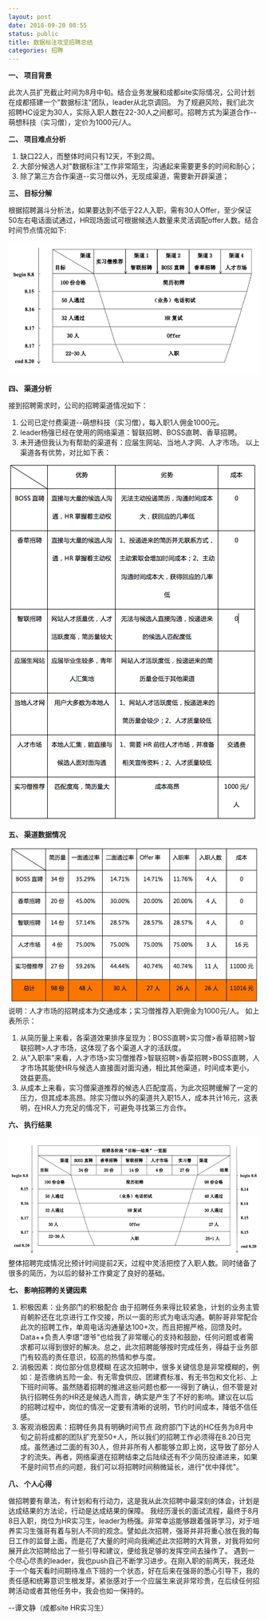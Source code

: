 ```yaml
---
layout: post
date: 2018-09-20 08:55
status: public
title: 数据标注攻坚招聘总结
categories: 招聘
---
```



**一、	项目背景**

此次人员扩充截止时间为8月中旬。结合业务发展和成都site实际情况，公司计划在成都搭建一个"数据标注"团队，leader从北京调回。
为了规避风险，我们此次招聘HC设定为30人，实际入职人数在22-30人之间都可。招聘方式为渠道合作--萌想科技（实习僧），定价为1000元/人。

**二、	项目难点分析**
  1. 缺口22人，而整体时间只有12天，不到2周。
  2. 大部分候选人对"数据标注"工作非常陌生，沟通起来需要更多的时间和耐心；
  3. 除了第三方合作渠道--实习僧以外，无现成渠道，需要新开辟渠道；

**三、	目标分解**

根据招聘漏斗分析法，如果要达到不低于22人入职，需有30人Offer，至少保证50左右电话面试通过，HR现场面试可根据候选人数量来灵活调配offer人数。结合时间节点情况如下:

![](https://raw.githubusercontent.com/Harteyang/harte.top/master/_posts/image/2018-09-20-1.png)

**四、	渠道分析**

接到招聘需求时，公司的招聘渠道情况如下：
  1. 公司已定付费渠道--萌想科技（实习僧），每入职1人佣金1000元。
  2. leader杨强已经在使用的网络渠道：智联招聘、BOSS直聘、香草招聘。
  3. 未开通但我认为有帮助的渠道有：应届生网站、当地人才网、人才市场。
以上渠道各有优势，对比如下表：

![](https://raw.githubusercontent.com/Harteyang/harte.top/master/_posts/image/2018-09-20-2.png)

**五、	渠道数据情况**

![](https://raw.githubusercontent.com/Harteyang/harte.top/master/_posts/image/2018-09-20-3.png)
说明：人才市场的招聘成本为交通成本；实习僧推荐入职佣金为1000元/人。
如上表所示：
  1. 从简历量上来看，各渠道效果排序呈现为：BOSS直聘>实习僧>香草招聘>智联招聘>人才市场，这体现了各个渠道人才的活跃度。
  2. 从"入职率"来看，人才市场>实习僧推荐>智联招聘>香菜招聘>BOSS直聘，人才市场其能使HR与候选人直接面对面沟通，相比其他渠道，时间成本更小，效益更高。
  3. 从成本上来看，实习僧渠道推荐的候选人匹配度高，为此次招聘缓解了一定的压力，但其成本高昂。除实习僧以外的渠道共入职15人，成本共计16元，这表明，在HR人力充足的情况下，可避免寻找第三方合作。

**六、	执行结果**

![](https://raw.githubusercontent.com/Harteyang/harte.top/master/_posts/image/2018-09-20-4.png)
整体招聘完成情况比预计时间提前2天，过程中灵活把控了入职人数。同时储备了很多的简历，为以后的替补工作奠定了良好的基础。

**七、	影响招聘的关键因素**

  1. 积极因素：业务部门的积极配合
由于招聘任务来得比较紧急，计划的业务主管肖朝肸还在北京进行工作交接，所以一面的形式为电话沟通。朝肸哥非常配合此次的招聘工作，单周电话沟通量达100+次，而且把握严格，回馈及时。Data++负责人李璟"璟爷"也给我了非常暖心的支持和鼓励，任何问题或者需求都可以得到很好的解决。总之，此次招聘能够按时完成任务，得益于业务部门有较高的责任意识，较高的热情和参与度。
  2. 消极因素：岗位部分信息模糊
在这次招聘中，很多关键信息是非常模糊的，例如：是否缴纳五险一金、有无零食供应、团建费标准、有无书包和文化衫、上下班时间等。虽然随着招聘的推进这些问题也都一一得到了确认，但不管是对执行招聘任务的HR还是候选人而言，确实是产生了不好的影响。建议在以后的招聘过程中，岗位的情况一定要有清晰的说明，节约时间成本，降低不信任感。
  3. 客观消极因素：招聘任务具有明确时间节点
政府部门下达的HC任务为8月中旬之前将成都的团队扩充至50+人，所以我们的招聘工作必须得在8.20日完成。虽然通过二面的有30人，但并非所有人都能够立即上岗，这导致了部分人才的流失。再者，网络渠道在招聘结束之后陆续还有不少简历投递进来，如果不是时间节点的问题，我们可以将招聘时间稍微延长，进行"优中择优"。

**八、	个人心得**

做招聘要有章法，有计划和有行动力，这是我从此次招聘中最深刻的体会，计划是达成结果的方法论，行动是达成结果的保障。
我经历漫长的面试流程，最终于8月8日入职，岗位为HR实习生，leader为杨强。非常幸运能够跟着强哥学习，对于培养实习生强哥有着与别人不同的观念。譬如此次招聘，强哥并非将重心放在我的每日工作的监督上面，而是花了大量的时间向我阐述此次招聘的大背景，对我将如何展开此次招聘给出了一些引导和建议，便给我足够的发挥空间去操作了。
遇到一个尽心尽责的leader，我也push自己不断学习进步。在刚入职的前两天，我还处于一个每天看时间期待准点下班的一个状态，好在后来在强哥的悉心引导下，我的责任感和统筹意识生根发芽。紧张感对于一个应届生来说非常珍贵，在后续任何招聘活动或者其他任务中，我会也如一保持的。

  --谭文静（成都site HR实习生）
